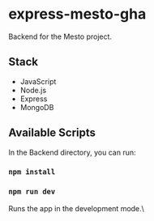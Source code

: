 # express-mesto-gha

Backend for the Mesto project.

## Stack
* JavaScript
* Node.js
* Express
* MongoDB

## Available Scripts

In the Backend directory, you can run:

### `npm install`
### `npm run dev`

Runs the app in the development mode.\
